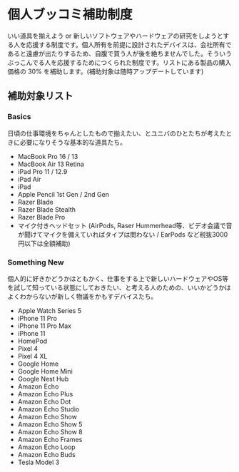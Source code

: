 # 個人ブッコミ補助制度

いい道具を揃えよう or 新しいソフトウェアやハードウェアの研究をしようとする人を応援する制度です。個人所有を前提に設計されたデバイスは、会社所有であると遠慮が出たりするため、自腹で買う人が後を絶ちませんでした。そういうぶっこんでる人を応援するためにつくられた制度です。リストにある製品の購入価格の 30% を補助します。(補助対象は随時アップデートしています)

## 補助対象リスト

### Basics

日頃の仕事環境をちゃんとしたもので揃えたい、とユニバのひとたちが考えたときに必要になりそうな基本的な道具たち。

* MacBook Pro 16 / 13
* MacBook Air 13 Retina
* iPad Pro 11 / 12.9
* iPad Air
* iPad
* Apple Pencil 1st Gen / 2nd Gen
* Razer Blade
* Razer Blade Stealth
* Razer Blade Pro
* マイク付きヘッドセット (AirPods, Raser Hummerhead等、ビデオ会議で音が聞けてマイクを備えていればタイプは問わない / EarPods など税抜3000円以下は全額補助)

### Something New

個人的に好きかどうかはともかく、仕事をする上で新しいハードウェアやOS等を試して知っている状態にしておきたい、と考える人のための、いいかどうかはよくわからないが新しく物議をかもすデバイスたち。

* Apple Watch Series 5
* iPhone 11 Pro
* iPhone 11 Pro Max
* iPhone 11
* HomePod
* Pixel 4
* Pixel 4 XL
* Google Home
* Google Home Mini
* Google Nest Hub
* Amazon Echo
* Amazon Echo Plus
* Amazon Echo Dot
* Amazon Echo Studio
* Amazon Echo Show
* Amazon Echo Show 5
* Amazon Echo Show 8
* Amazon Echo Frames
* Amazon Echo Loop
* Amazon Echo Buds
* Tesla Model 3
